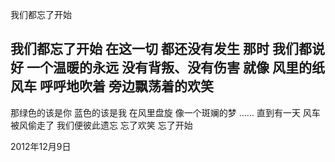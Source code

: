 我们都忘了开始

我们都忘了开始
在这一切
都还没有发生
那时
我们都说好
一个温暖的永远
没有背叛、没有伤害
就像
风里的纸风车
呼呼地吹着
旁边飘荡着的欢笑
----
那绿色的该是你
蓝色的该是我
在风里盘旋
像一个斑斓的梦
......
直到有一天
风车被风偷走了
我们便彼此遗忘
忘了欢笑
忘了开始

2012年12月9日